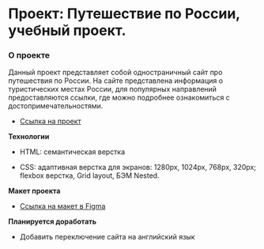 # Проект: Путешествие по России, учебный проект.

### О проекте
Данный проект представляет собой одностраничный сайт про путешествия по России. На сайте представлена информация о туристических местах России, для популярных направлений предоставляются ссылки, где можно подробнее ознакомиться с достопримечательностями.

* [Ссылка на проект](https://tatylapina.github.io/russian-travel/)

**Технологии**

* HTML: семантическая верстка

* CSS:  адаптивная верстка для экранов: 1280px, 1024px, 768px, 320px; flexbox верстка, Grid layout, БЭМ Nested.

**Макет проекта**

* [Ссылка на макет в Figma](https://www.figma.com/file/5S2WSbEFL6awjVWJ0NWL8Q/Sprint-3_-Russia-_-desktop-mobile?node-id=28503%3A0)

**Планируется доработать**

* Добавить переключение сайта на английский язык


